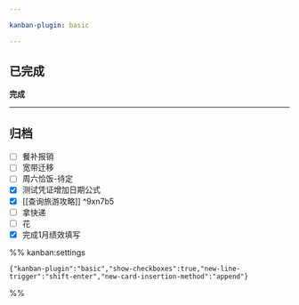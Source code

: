 ```yaml
---

kanban-plugin: basic

---
```


## 已完成

**完成**


***

## 归档

- [ ] 餐补报销
- [ ] 宽带迁移
- [ ] 周六恰饭-待定
- [x] 测试凭证增加日期公式
- [x] [[查询旅游攻略]] ^9xn7b5
- [ ] 拿快递
- [ ] 花
- [x] 完成1月绩效填写

%% kanban:settings
```
{"kanban-plugin":"basic","show-checkboxes":true,"new-line-trigger":"shift-enter","new-card-insertion-method":"append"}
```
%%